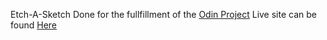   Etch-A-Sketch
Done for the fullfillment of the [Odin Project](https://www.theodinproject.com/lessons/foundations-etch-a-sketch)
Live site can be found [Here](https://syedshaon.github.io/Etch-A-Sketch/)
